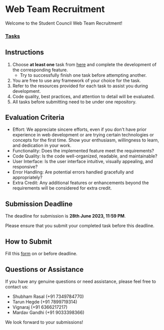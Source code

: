 # Web Team Recruitment

Welcome to the Student Council Web Team Recruitment!

### [Tasks](recruitment.md)

## Instructions
1. Choose **at least one** task from [here](recruitment.md) and complete the development of the corresponding feature.
      - Try to successfully finish one task before attempting another.
2. You are free to use any framework of your choice for the task.
3. Refer to the resources provided for each task to assist you during development.
4. Code quality, best practices, and attention to detail will be evaluated.
5. All tasks before submitting need to be under one repository. 

## Evaluation Criteria
- Effort: We appreciate sincere efforts, even if you don't have prior experience in web development or are trying certain technologies or concepts for the first time. Show your enthusiasm, willingness to learn, and dedication in your work.
- Functionality: Does the implemented feature meet the requirements?
- Code Quality: Is the code well-organized, readable, and maintainable?
- User Interface: Is the user interface intuitive, visually appealing, and responsive?
- Error Handling: Are potential errors handled gracefully and appropriately?
- Extra Credit: Any additional features or enhancements beyond the requirements will be considered for extra credit.

## Submission Deadline
The deadline for submission is **28th June 2023, 11:59 PM**.

 Please ensure that you submit your completed task before this deadline.

## How to Submit
Fill this [form](https://forms.gle/o8vpAb1AbNVxLoDF6) on or before deadline.

## Questions or Assistance
If you have any genuine questions or need assistance, please feel free to contact us:
- Shubham Rasal (+91 7349784770)
- Tarun Hegde (+91 7899719314)
- Vignaraj (+91 6366217217)
- Mardav Gandhi (+91 9033398366)

We look forward to your submissions!
